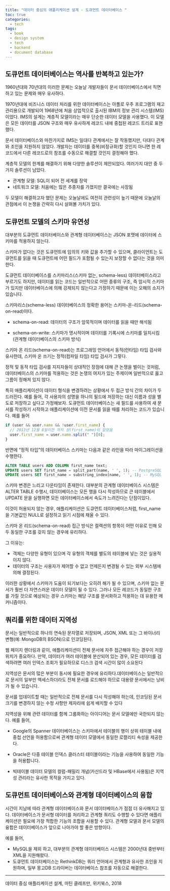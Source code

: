 ```yaml
---
title: "데이터 중심의 애플리케이션 설계 - 도큐먼트 데이터베이스 "
toc: true
categories:
  - tech
tags:
  - book
  - design system
  - tech
  - backend
  - document database
---
```


## 도큐먼트 데이터베이스는 역사를 반복하고 있는가?

1960년대와 70년대의 이러한 문제는 오늘날 개발자들이 문서 데이터베이스에서 직면하고 있는 문제와 매우 유사하다.

1970년대에 비즈니스 데이터 처리를 위한 데이터베이스는 아폴로 우주 프로그램의 재고 관리용으로 개발되어 1968년에 처음 상업적으로 출시된 IBM의 정보 관리 시스템(IMS)이었다.
IMS의 설계는 계층적 모델이라는 매우 단순한 데이터 모델을 사용했다.
이 모델은 모든 데이터를 JSON 구조와 매우 유사하게 레코드 내에 중첩된 레코드 트리로 표현했다.

문서 데이터베이스와 마찬가지로 IMS는 일대다 관계에서는 잘 작동했지만, 다대다 관계와 조인을 지원하지 않았다.
개발자는 데이터를 중복(비정규화)할 것인지 아니면 한 레코드에서 다른 레코드로의 참조를 수동으로 해결할 것인지 결정해야 했다.

계층적 모델의 한계를 해결하기 위해 다양한 솔루션이 제안되었다.
여러가지 대안 중 두 가지 솔루션이 남았다.

- 관계형 모델: SQL이 되어 전 세계를 장악
- 네트워크 모델: 처음에는 많은 추종자를 가졌지만 결국에는 사장됨

두 모델이 해결하고자 했던 문제는 오늘날에도 여전히 관련성이 높기 때문에 오늘날의 관점에서 이 논쟁을 간략히 다시 살펴볼 가치가 있다.

## 도큐먼트 모델의 스키마 유연성

대부분의 도큐먼트 데이터베이스와 관계형 데이터베이스는 JSON 포맷에 데이터에 스키마를 적용하지 않는다.

스키마가 없다는 것은 도큐먼트에 임의의 키와 값을 추가할 수 있으며, 클라이언트는 도큐먼트를 읽을 때 도큐먼트에 어떤 필드가 포함될 수 있는지 보장할 수 없다는 것을 의미한다.

도큐먼트 데이터베이스를 스키마리스(스키마 없는, schema-less) 데이터베이스라고 부르기도 하지만, 데이터를 읽는 코드는 일반적으로 어떤 종류의 구조, 즉 암시적 스키마가 있지만 데이터베이스에 의해 강제되지 않는다고 가정하기 때문에 이는 오해의 소지가 있습니다.

스키마리스(schema-less) 데이터베이스의 정확한 용어는 스키마-온-리드(schema-on-read)이다.

- schema-on-read: 데이터의 구조가 암묵적이며 데이터를 읽을 때만 해석됨

- schema-on-write: 스키마가 명시적이며 데이터를 기록시에 스키마를 일치시킴(관계형 데이터베이스의 스키마 방식)

스키마 온 리드(schema-on-read)는 프로그래밍 언어에서 동적(런타임) 타입 검사와 유사한데, 스키마 온 쓰기는 정적(컴파일 타임) 타입 검사가 그렇다.

정적 및 동적 타입 검사를 지지자들이 상대적인 장점에 대해 큰 논쟁을 벌이는 것처럼, 데이터베이스의 스키마를 적용하는 것은 논쟁의 여지가 있는 주제이며 일반적으로 옳고 그름이 정해져 있지 않다.

특히 애플리케이션이 데이터 형식을 변경하려는 상황에서 두 접근 방식 간의 차이가 두드러진다. 예를 들어, 각 사용자의 성명을 하나의 필드에 저장하는 대신 이름과 성을 별도로 저장하고 싶다고 가정해보자. 도큐먼트 데이터베이스는 새 필드를 사용하여 새 문서를 작성하기 시작하고 애플리케이션에 이전 문서를 읽을 때를 처리하는 코드가 있습니다. 예를 들어

```javascript
if (user && user.name && !user.first_name) {
  // 2013년 12월 8일이전 까지 성(first_name)이 없었음
  user.first_name = user.name.split(" ")[0];
}
```

반면에 “정적 타입”의 데이터베이스 스키마는 다음과 같은 라인을 따라 마이그레이션을 수행한다.

```sql
ALTER TABLE users ADD COLUMN first_name text;
UPDATE users SET first_name = split_part(name, ' ', 1); -- PostgreSQL
UPDATE users SET first_name = substring_index(name, ' ', 1); -- MySQL
```

스키마 변경은 느리고 다운타임이 존재한다. 대부분의 관계형 데이터베이스 시스템은 ALTER TABLE 수행시, 데이터베이스는 모든 행을 다시 작성하므로 큰 테이블에서 UPDATE 문을 실행하면 모든 데이터베이스에서 속도가 느려진다는 단점이있다.

이것이 허용되지 않는 경우, 애플리케이션은 도큐먼트 데이터베이스처럼, first_name을 기본값인 NULL로 설정하고 읽기 시점에 채울 수 있다.

스키마 온 리드(schema-on-read) 접근 방식은 컬렉션의 항목이 어떤 이유로 인해 모두 동일한 구조를 갖지 않는 경우에 유리하다.

그 이유는:

- 객체는 다양한 유형이 있으며 각 유형의 객체를 별도의 테이블에 넣는 것은 실용적이지 않다.
- 데이터의 구조는 사용자가 제어할 수 없고 언제든지 변경될 수 있는 외부 시스템에 의해 결정된다.

이러한 상황에서 스키마가 도움이 되기보다는 오히려 해가 될 수 있으며, 스키마 없는 문서가 훨씬 더 자연스러운 데이터 모델이 될 수 있다. 그러나 모든 레코드가 동일한 구조를 가질 것으로 예상되는 경우 스키마는 해당 구조를 문서화하고 적용하는 데 유용한 메커니즘이다.

## 쿼리를 위한 데이터 지역성

문서는 일반적으로 하나의 연속된 문자열로 저장되며, JSON, XML 또는 그 바이너리 변형(예: MongoDB의 BSON)으로 인코딩된다.

웹 페이지 렌더링과 같이, 애플리케이션이 전체 문서에 자주 접근해야 하는 경우이 저장 위치가 중요하다. 만약, 데이터가 여러 테이블에 분산되어 있는 경우, 모든 데이터를 검색하려면 여러 인덱스 조회가 필요하므로 디스크 검색 시간이 많이 소요된다

지역성은 문서의 많은 부분이 동시에 필요한 경우에 유리하다.데이터베이스는 일반적으로 문서의 일부만 액세스하더라도 전체 문서를 로드해야 하므로 대용량 문서에서는 낭비가 될 수 있습니다.

문서를 업데이트할 때는 일반적으로 전체 문서를 다시 작성해야 하는데, 인코딩된 문서 크기를 변경하지 않는 수정 사항만 제자리에 쉽게 배치할 수 있다

지역성을 위해 관련 데이터를 함께 그룹화하는 아이디어는 문서 모델에만 국한되지 않는다. 예를 들어,

- Google의 Spanner 데이터베이스는 스키마에서 테이블의 행이 상위 테이블 내에 중첩 선언을 허용함으로써 관계형 데이터 모델에서 동일한 로캘리티 속성을 제공한다.

- Oracle은 다중 테이블 인덱스 클러스터 테이블이라는 기능을 사용하여 동일한 기능을 허용합니다.

- 빅테이블 데이터 모델의 컬럼-패밀리 개념(카산드라 및 HBase에서 사용됨)은 지역성 관리라는 유사한 목적을 가지고 있다.

## 도큐먼트 데이터베이스와 관계형 데이터베이스의 융합

시간이 지남에 따라 관계형 데이터베이스와 문서 데이터베이스가 점점 더 유사해지고 있다.
데이터베이스가 문서형 데이터를 처리하고 관계형 쿼리도 수행할 수 있다면 애플리케이션은 필요에 가장 적합한 기능의 조합을 사용할 수 있다. 관계형 모델과 문서 모델의 융합은 데이터베이스가 앞으로 나아가야 할 좋은 방향이다.

예를 들어,

- MySQL을 제외 하고, 대부분의 관계형 데이터베이스 시스템은 2000년대 중반부터 XML을 지원해왔다.
- 도큐먼트 데이터베이스는 RethinkDB는 쿼리 언어에서 관계형과 유사한 조인을 지원하며, 일부 몽고DB 드라이버는 데이터베이스 참조를 자동으로 해결한다.

---

데이터 중심 애플리케이션 설계, 마틴 클레프만, 위키북스, 2018
